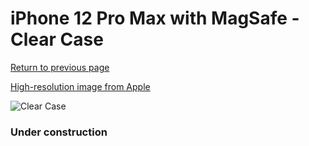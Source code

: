# iPhone 12 Pro Max  with MagSafe - Clear Case

[Return to previous page](/iphone_12)

[High-resolution image from Apple](https://store.storeimages.cdn-apple.com/8756/as-images.apple.com/is/MHLN3?wid=4500&hei=4500&fmt=png)

<div style="width: 384px"><img src="/everyphone/MHLN3.png" alt="Clear Case"></div>

### Under construction
